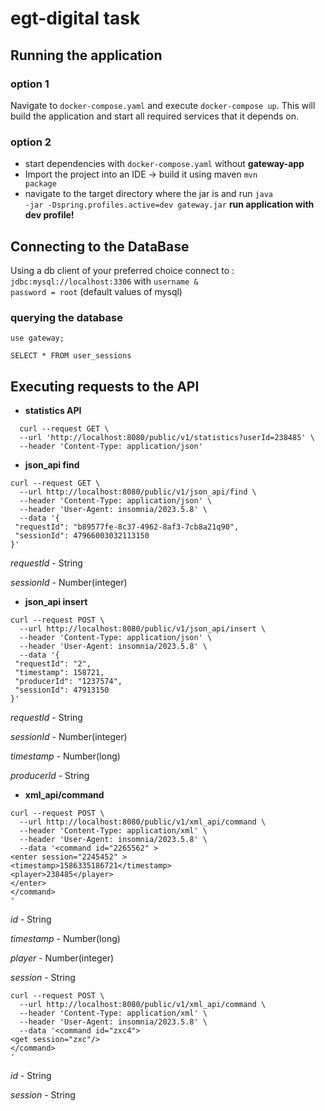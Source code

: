 # egt-digital task
## Running the application
### option 1
Navigate to <code>docker-compose.yaml</code> and execute <code>docker-compose up</code>. This will build the application and start all required services that it depends on.
### option 2
- start dependencies with <code>docker-compose.yaml</code> without **gateway-app**
- Import the project into an IDE -> build it using maven <code>mvn package</code>
- navigate to the target directory where the jar is and run <code>java -jar -Dspring.profiles.active=dev gateway.jar</code> **run application with dev profile!**
## Connecting to the DataBase
Using a db client of your preferred choice connect to : <code>jdbc:mysql://localhost:3306</code> with <code>username & password = root</code> (default values of mysql)
### querying the database
```
use gateway;

SELECT * FROM user_sessions
```
## Executing requests to the API
- **statistics API**
```
  curl --request GET \
  --url 'http://localhost:8080/public/v1/statistics?userId=238485' \
  --header 'Content-Type: application/json'
```
- **json_api find**
```
curl --request GET \
  --url http://localhost:8080/public/v1/json_api/find \
  --header 'Content-Type: application/json' \
  --header 'User-Agent: insomnia/2023.5.8' \
  --data '{
 "requestId": "b89577fe-8c37-4962-8af3-7cb8a21q90",
 "sessionId": 47966003032113150
}'
```
_requestId_ - String

_sessionId_ - Number(integer)
- **json_api insert**
```
curl --request POST \
  --url http://localhost:8080/public/v1/json_api/insert \
  --header 'Content-Type: application/json' \
  --header 'User-Agent: insomnia/2023.5.8' \
  --data '{
 "requestId": "2",
 "timestamp": 158721,
 "producerId": "1237574",
 "sessionId": 47913150
}'
```
_requestId_ - String

_sessionId_ - Number(integer)

_timestamp_ - Number(long)

_producerId_ - String
- **xml_api/command**
```
curl --request POST \
  --url http://localhost:8080/public/v1/xml_api/command \
  --header 'Content-Type: application/xml' \
  --header 'User-Agent: insomnia/2023.5.8' \
  --data '<command id="2265562" >
<enter session="2245452" >
<timestamp>1586335186721</timestamp>
<player>238485</player>
</enter>
</command>
'
```
_id_ - String

_timestamp_ - Number(long)

_player_ - Number(integer)

_session_ - String

```
curl --request POST \
  --url http://localhost:8080/public/v1/xml_api/command \
  --header 'Content-Type: application/xml' \
  --header 'User-Agent: insomnia/2023.5.8' \
  --data '<command id="zxc4">
<get session="zxc"/>
</command>
'
```
_id_ - String

_session_ - String
